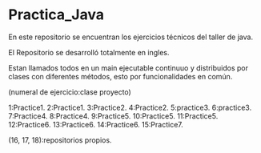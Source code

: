 # Practica_Java

En este repositorio se encuentran los ejercicios técnicos del taller de java.

El Repositorio se desarrolló totalmente en ingles.

Estan llamados todos en un main ejecutable continuuo  y distribuidos por clases con diferentes métodos, esto por funcionalidades en común.

(numeral de ejercicio:clase proyecto)

1:Practice1.
2:Practice1.
3:Practice2.
4:Practice2.
5:practice3.
6:practice3.
7:Practice4.
8:Practice4.
9:Practice5.
10:Practice5.
11:Practice5.
12:Practice6.
13:Practice6.
14:Practice6.
15:Practice7.

(16, 17, 18):repositorios propios.




